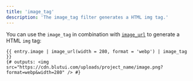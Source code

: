 ```yaml
---
title: 'image_tag'
description: 'The image_tag filter generates a HTML img tag.'
---
```


You can use the `image_tag` in combination with [`image_url`](/docs/canvas/filters/image_url) to generate a HTML `img` tag:

```canvas {% process=false %}
{{ entry.image | image_url(width = 280, format = 'webp') | image_tag }}
{# outputs: <img src="https://cdn.blutui.com/uploads/project_name/image.png?format=webp&width=280" /> #}
```

